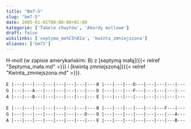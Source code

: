 ```yaml
---
title: "Bm7♭5"
slug: "bm7-5"
date: 2005-01-01T00:00:00+01:00
kategorie: ['Tabele chwytów', 'Akordy mollowe']
draft: false
wikilinks: ['septyma_ma%C5%82a', 'kwinta_zmniejszona']
aliases: ['bm75']
---
```

H-moll (w zapisie amerykańskim: B) z [septymą
małą]({{< relref "Septyma_mała.md" >}}) i [kwintą
zmniejszoną]({{< relref "Kwinta_zmniejszona.md" >}}).

`E |---|---|---|---|---|---|---|---`
`B |---|---|---D---|---|---|---|---`
`G |---|---A---|---|---|---|---|---`
`D |---|---|---F---|---|---|---|---`
`A |---|---B---|---|---|---|---|---`
`E |---|---|---|---|---|---|---|---`

`E |---|---|---|---|---|---|---|---`
`B |---|---|---|---|---|---F---|---`
`G |---|---|---|---|---|---|---D---`
`D |---|---|---|---|---|---|---A---`
`A |---|---|---|---|---|---|---|---`
`E |---|---|---|---|---|---|---B---`


